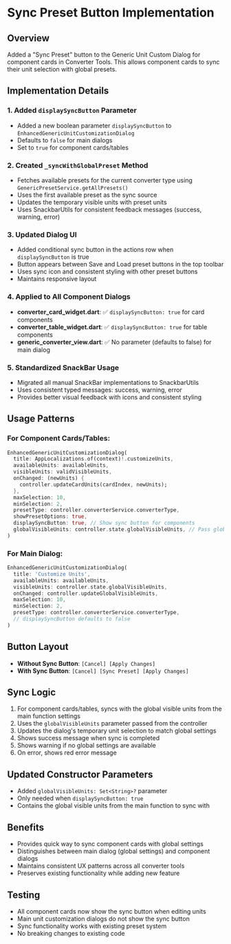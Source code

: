 # Sync Preset Button Implementation

## Overview
Added a "Sync Preset" button to the Generic Unit Custom Dialog for component cards in Converter Tools. This allows component cards to sync their unit selection with global presets.

## Implementation Details

### 1. Added `displaySyncButton` Parameter
- Added a new boolean parameter `displaySyncButton` to `EnhancedGenericUnitCustomizationDialog`
- Defaults to `false` for main dialogs
- Set to `true` for component cards/tables

### 2. Created `_syncWithGlobalPreset` Method
- Fetches available presets for the current converter type using `GenericPresetService.getAllPresets()`
- Uses the first available preset as the sync source
- Updates the temporary visible units with preset units
- Uses SnackbarUtils for consistent feedback messages (success, warning, error)

### 3. Updated Dialog UI
- Added conditional sync button in the actions row when `displaySyncButton` is true
- Button appears between Save and Load preset buttons in the top toolbar
- Uses sync icon and consistent styling with other preset buttons
- Maintains responsive layout

### 4. Applied to All Component Dialogs
- **converter_card_widget.dart**: ✅ `displaySyncButton: true` for card components
- **converter_table_widget.dart**: ✅ `displaySyncButton: true` for table components  
- **generic_converter_view.dart**: ✅ No parameter (defaults to false) for main dialog

### 5. Standardized SnackBar Usage
- Migrated all manual SnackBar implementations to SnackbarUtils
- Uses consistent typed messages: success, warning, error
- Provides better visual feedback with icons and consistent styling

## Usage Patterns

### For Component Cards/Tables:
```dart
EnhancedGenericUnitCustomizationDialog(
  title: AppLocalizations.of(context)!.customizeUnits,
  availableUnits: availableUnits,
  visibleUnits: validVisibleUnits,
  onChanged: (newUnits) {
    controller.updateCardUnits(cardIndex, newUnits);
  },
  maxSelection: 10,
  minSelection: 2,
  presetType: controller.converterService.converterType,
  showPresetOptions: true,
  displaySyncButton: true, // Show sync button for components
  globalVisibleUnits: controller.state.globalVisibleUnits, // Pass global units for sync
)
```

### For Main Dialog:
```dart
EnhancedGenericUnitCustomizationDialog(
  title: 'Customize Units',
  availableUnits: availableUnits,
  visibleUnits: controller.state.globalVisibleUnits,
  onChanged: controller.updateGlobalVisibleUnits,
  maxSelection: 10,
  minSelection: 2,
  presetType: controller.converterService.converterType,
  // displaySyncButton defaults to false
)
```

## Button Layout
- **Without Sync Button**: `[Cancel] [Apply Changes]`
- **With Sync Button**: `[Cancel] [Sync Preset] [Apply Changes]`

## Sync Logic
1. For component cards/tables, syncs with the global visible units from the main function settings
2. Uses the `globalVisibleUnits` parameter passed from the controller
3. Updates the dialog's temporary unit selection to match global settings
4. Shows success message when sync is completed
5. Shows warning if no global settings are available
6. On error, shows red error message

## Updated Constructor Parameters
- Added `globalVisibleUnits: Set<String>?` parameter
- Only needed when `displaySyncButton: true`
- Contains the global visible units from the main function to sync with

## Benefits
- Provides quick way to sync component cards with global settings
- Distinguishes between main dialog (global settings) and component dialogs
- Maintains consistent UX patterns across all converter tools
- Preserves existing functionality while adding new feature

## Testing
- All component cards now show the sync button when editing units
- Main unit customization dialogs do not show the sync button
- Sync functionality works with existing preset system
- No breaking changes to existing code
